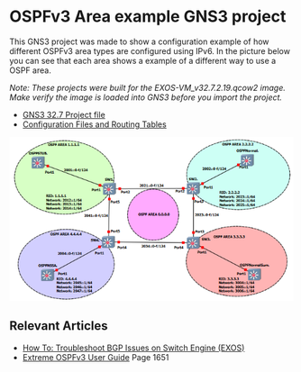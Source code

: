# OSPFv3 Area example GNS3 project

This GNS3 project was made to show a configuration example of how different OSPFv3 area types are configured using IPv6.  In the picture below you can see that each area shows a example of a different way to use a OSPF area.

*Note: These projects were built for the EXOS-VM_v32.7.2.19.qcow2 image. Make verify the image is loaded into GNS3 before you import the project.*

* [GNS3 32.7 Project file](https://github.com/stewilliams-extr/Virtual_EXOS/raw/refs/heads/master/gns3_projects/OSPFv3_AREA/ospfv3.gns3project)
* [Configuration Files and Routing Tables](configurations)


<img src="screenshot.png">


## Relevant Articles
* [How To: Troubleshoot BGP Issues on Switch Engine (EXOS)](https://extreme-networks.my.site.com/ExtrArticleDetail?an=000078327)
* [Extreme OSPFv3 User Guide](https://documentation.extremenetworks.com/switchengine_32.7.1/downloads/SwitchEngine_User_Guide_32.7.1.pdf) Page 1651

